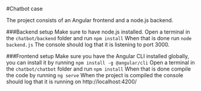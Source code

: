 #Chatbot case

The project consists of an Angular frontend and a node.js backend.

###Backend setup
Make sure to have node.js installed.
Open a terminal in the `chatbot/backend` folder and run
`npm install`
When that is done run
`node backend.js`
The console should log that it is listening to port 3000.


###Frontend setup
Make sure you have the Angular CLI installed globally, you can install it by running
`npm install -g @angular/cli`
Open a terminal in the `chatbot/chatbot` folder and run
`npm install`
When that is done compile the code by running
`ng serve`
When the project is compiled the console should log that it is running on http://localhost:4200/
